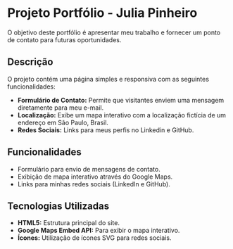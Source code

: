 # Projeto Portfólio - Julia Pinheiro

O objetivo deste portfólio é apresentar meu trabalho e fornecer um ponto de contato para futuras oportunidades.

## Descrição

O projeto contém uma página simples e responsiva com as seguintes funcionalidades:

- **Formulário de Contato:** Permite que visitantes enviem uma mensagem diretamente para meu e-mail.
- **Localização:** Exibe um mapa interativo com a localização fictícia de um endereço em São Paulo, Brasil.
- **Redes Sociais:** Links para meus perfis no Linkedin e GitHub.

## Funcionalidades

- Formulário para envio de mensagens de contato.
- Exibição de mapa interativo através do Google Maps.
- Links para minhas redes sociais (LinkedIn e GitHub).

## Tecnologias Utilizadas

- **HTML5:** Estrutura principal do site.
- **Google Maps Embed API:** Para exibir o mapa interativo.
- **Ícones:** Utilização de ícones SVG para redes sociais.

